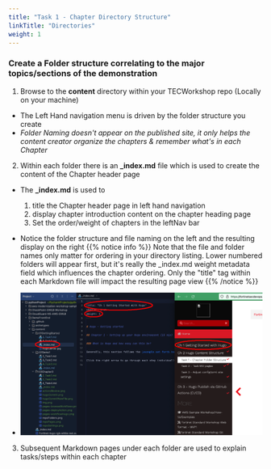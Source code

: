 ```yaml
---
title: "Task 1 - Chapter Directory Structure"
linkTitle: "Directories"
weight: 1
---
```


### Create a Folder structure correlating to the major topics/sections of the demonstration

1. Browse to the **content** directory within your TECWorkshop repo (Locally on your machine)
  * The Left Hand navigation menu is driven by the folder structure you create
  * _Folder Naming doesn't appear on the published site, it only helps the content creator organize the chapters & remember what's in each Chapter_

2. Within each folder there is an **_index.md** file which is used to create the content of the Chapter header page
  * The **_index.md** is used to
    1. title the Chapter header page in left hand navigation
    2. display chapter introduction content on the chapter heading page
    3. Set the order/weight of chapters in the leftNav bar
  * Notice the folder structure and file naming on the left and the resulting display on the right
  {{% notice info %}} Note that the file and folder names only matter for ordering in your directory listing.  Lower numbered folders will appear first, but it's really the _index.md weight metadata field which influences the chapter ordering.  Only the "title" tag within each Markdown file will impact the resulting page view {{% /notice %}}

  * ![chapterIndex](chapterIndex.png)

3. Subsequent Markdown pages under each folder are used to explain tasks/steps within each chapter
  